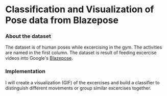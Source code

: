 # Classification and Visualization of Pose data from Blazepose

### About the dataset

The dataset is of human poses while excercising in the gym. The activities are named in the first column. The dataset is result of feeding excercise videos into Google's [Blazepose](https://ai.googleblog.com/2020/08/on-device-real-time-body-posetracking.html).

### Implementation

I will create a visualization (GIF) of the excercises and build a classifier to distinguish different movements or group similar excercises together.
